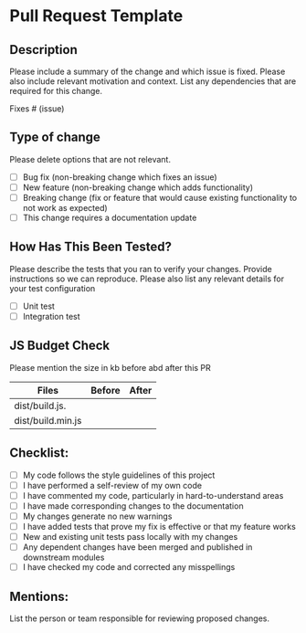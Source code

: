 # Pull Request Template

## Description

Please include a summary of the change and which issue is fixed. Please also include relevant motivation and context. List any dependencies that are required for this change.


Fixes # (issue)

## Type of change

Please delete options that are not relevant.

- [ ] Bug fix (non-breaking change which fixes an issue)
- [ ] New feature (non-breaking change which adds functionality)
- [ ] Breaking change (fix or feature that would cause existing functionality to not work as expected)
- [ ] This change requires a documentation update

## How Has This Been Tested?

Please describe the tests that you ran to verify your changes. Provide instructions so we can reproduce. Please also list any relevant details for your test configuration

- [ ] Unit test
- [ ] Integration test

## JS Budget Check

Please mention the size in kb before abd after this PR

| Files            | Before      | After       | 
| -----------      | ----------- | ----------- |
| dist/build.js.   |             |             |
| dist/build.min.js|             |             |

## Checklist:

- [ ] My code follows the style guidelines of this project
- [ ] I have performed a self-review of my own code
- [ ] I have commented my code, particularly in hard-to-understand areas
- [ ] I have made corresponding changes to the documentation
- [ ] My changes generate no new warnings
- [ ] I have added tests that prove my fix is effective or that my feature works
- [ ] New and existing unit tests pass locally with my changes
- [ ] Any dependent changes have been merged and published in downstream modules
- [ ] I have checked my code and corrected any misspellings

## Mentions: 
List the person or team responsible for reviewing proposed changes.
